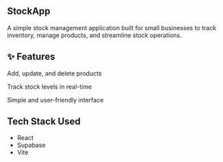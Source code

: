 ## StockApp

A simple stock management application built for small businesses to track inventory, manage products, and streamline stock operations.

## ✨ Features

Add, update, and delete products

Track stock levels in real-time

Simple and user-friendly interface

## Tech Stack Used

-   React
-   Supabase
-   Vite
